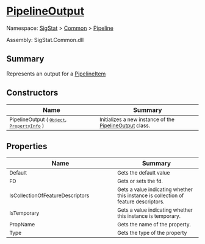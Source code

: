 # [PipelineOutput](./PipelineOutput.md)

Namespace: [SigStat]() > [Common](./../README.md) > [Pipeline](./README.md)

Assembly: SigStat.Common.dll

## Summary
Represents an output for a [PipelineItem](../SigStat/Common/Pipeline/PipelineOutput.md)

## Constructors

| Name<div><a href="#"><img width=400></a></div> | Summary<div><a href="#"><img width=475></a></div> | 
| --- | --- | 
| <sub>PipelineOutput ( [`Object`](https://docs.microsoft.com/en-us/dotnet/api/System.Object), [`PropertyInfo`](https://docs.microsoft.com/en-us/dotnet/api/System.Reflection.PropertyInfo) )</sub> | <sub>Initializes a new instance of the [PipelineOutput](./SigStat/Common/Pipeline/PipelineOutput.md) class.</sub> | 


## Properties

| Name<div><a href="#"><img width=400></a></div> | Summary<div><a href="#"><img width=475></a></div> | 
| --- | --- | 
| <sub>Default</sub> | <sub>Gets the default value</sub> | 
| <sub>FD</sub> | <sub>Gets or sets the fd.</sub> | 
| <sub>IsCollectionOfFeatureDescriptors</sub> | <sub>Gets a value indicating whether this instance is collection of feature descriptors.</sub> | 
| <sub>IsTemporary</sub> | <sub>Gets a value indicating whether this instance is temporary.</sub> | 
| <sub>PropName</sub> | <sub>Gets the name of the property.</sub> | 
| <sub>Type</sub> | <sub>Gets the type of the property</sub> | 



